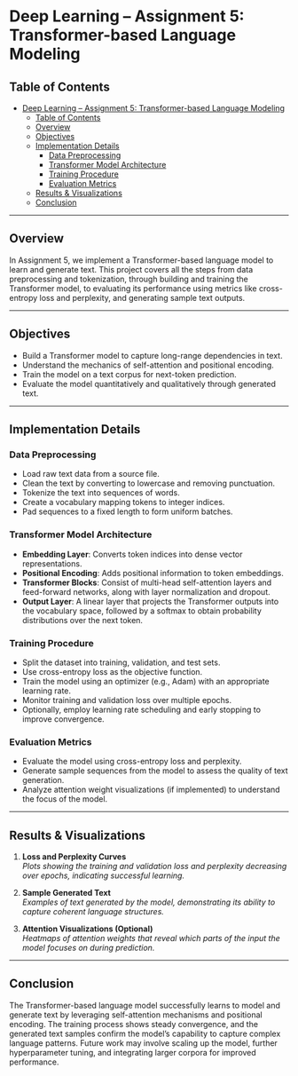 # Deep Learning – Assignment 5: Transformer-based Language Modeling

## Table of Contents
- [Deep Learning – Assignment 5: Transformer-based Language Modeling](#deep-learning--assignment-5-transformer-based-language-modeling)
  - [Table of Contents](#table-of-contents)
  - [Overview](#overview)
  - [Objectives](#objectives)
  - [Implementation Details](#implementation-details)
    - [Data Preprocessing](#data-preprocessing)
    - [Transformer Model Architecture](#transformer-model-architecture)
    - [Training Procedure](#training-procedure)
    - [Evaluation Metrics](#evaluation-metrics)
  - [Results \& Visualizations](#results--visualizations)
  - [Conclusion](#conclusion)

---

## Overview
In Assignment 5, we implement a Transformer-based language model to learn and generate text. This project covers all the steps from data preprocessing and tokenization, through building and training the Transformer model, to evaluating its performance using metrics like cross-entropy loss and perplexity, and generating sample text outputs.

---

## Objectives
- Build a Transformer model to capture long-range dependencies in text.
- Understand the mechanics of self-attention and positional encoding.
- Train the model on a text corpus for next-token prediction.
- Evaluate the model quantitatively and qualitatively through generated text.

---

## Implementation Details

### Data Preprocessing
- Load raw text data from a source file.
- Clean the text by converting to lowercase and removing punctuation.
- Tokenize the text into sequences of words.
- Create a vocabulary mapping tokens to integer indices.
- Pad sequences to a fixed length to form uniform batches.

### Transformer Model Architecture
- **Embedding Layer**: Converts token indices into dense vector representations.
- **Positional Encoding**: Adds positional information to token embeddings.
- **Transformer Blocks**: Consist of multi-head self-attention layers and feed-forward networks, along with layer normalization and dropout.
- **Output Layer**: A linear layer that projects the Transformer outputs into the vocabulary space, followed by a softmax to obtain probability distributions over the next token.

### Training Procedure
- Split the dataset into training, validation, and test sets.
- Use cross-entropy loss as the objective function.
- Train the model using an optimizer (e.g., Adam) with an appropriate learning rate.
- Monitor training and validation loss over multiple epochs.
- Optionally, employ learning rate scheduling and early stopping to improve convergence.

### Evaluation Metrics
- Evaluate the model using cross-entropy loss and perplexity.
- Generate sample sequences from the model to assess the quality of text generation.
- Analyze attention weight visualizations (if implemented) to understand the focus of the model.

---

## Results & Visualizations
1. **Loss and Perplexity Curves**  
   *Plots showing the training and validation loss and perplexity decreasing over epochs, indicating successful learning.*

2. **Sample Generated Text**  
   *Examples of text generated by the model, demonstrating its ability to capture coherent language structures.*

3. **Attention Visualizations (Optional)**  
   *Heatmaps of attention weights that reveal which parts of the input the model focuses on during prediction.*

---

## Conclusion
The Transformer-based language model successfully learns to model and generate text by leveraging self-attention mechanisms and positional encoding. The training process shows steady convergence, and the generated text samples confirm the model’s capability to capture complex language patterns. Future work may involve scaling up the model, further hyperparameter tuning, and integrating larger corpora for improved performance.
